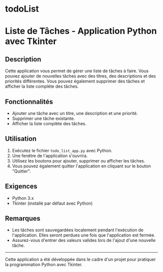 # todoList

# Liste de Tâches - Application Python avec Tkinter

## Description
Cette application vous permet de gérer une liste de tâches à faire. Vous pouvez ajouter de nouvelles tâches avec des titres, des descriptions et des priorités différentes. Vous pouvez également supprimer des tâches et afficher la liste complète des tâches.

## Fonctionnalités
- Ajouter une tâche avec un titre, une description et une priorité.
- Supprimer une tâche existante.
- Afficher la liste complète des tâches.

## Utilisation
1. Exécutez le fichier `todo_list_app.py` avec Python.
2. Une fenêtre de l'application s'ouvrira.
3. Utilisez les boutons pour ajouter, supprimer ou afficher les tâches.
4. Vous pouvez également quitter l'application en cliquant sur le bouton "Quitter".

## Exigences
- Python 3.x
- Tkinter (installé par défaut avec Python)

## Remarques
- Les tâches sont sauvegardées localement pendant l'exécution de l'application. Elles seront perdues une fois que l'application est fermée.
- Assurez-vous d'entrer des valeurs valides lors de l'ajout d'une nouvelle tâche.

---

Cette application a été développée dans le cadre d'un projet pour pratiquer la programmation Python avec Tkinter.
